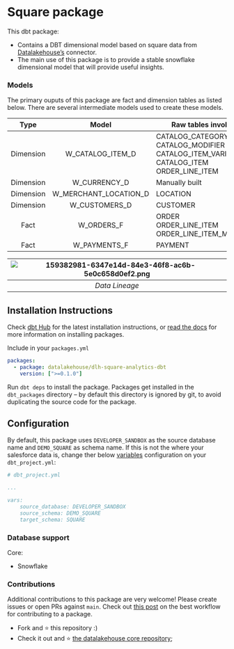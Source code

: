 # Square package

This dbt package:

*   Contains a DBT dimensional model based on square data from [Datalakehouse’s](https://www.datalakehouse.io/) connector.
*   The main use of this package is to provide a stable snowflake dimensional model that will provide useful insights.
    

### Models

The primary ouputs of this package are fact and dimension tables as listed below. There are several intermediate models used to create these models.

|        Type       |        Model       |        Raw tables involved       |
|:----------------:|:----------------:|----------------|
|Dimension| W_CATALOG_ITEM_D       | CATALOG_CATEGORY<br>CATALOG_MODIFIER<br>CATALOG_ITEM_VARIATION<br>CATALOG_ITEM<br>ORDER_LINE_ITEM<br>|
|Dimension| W_CURRENCY_D         | Manually built |
|Dimension| W_MERCHANT_LOCATION_D       | LOCATION |
|Dimension| W_CUSTOMERS_D      | CUSTOMER|
|Fact| W_ORDERS_F | ORDER<br>ORDER_LINE_ITEM<br>ORDER_LINE_ITEM_MODIFIER|
|Fact| W_PAYMENTS_F          | PAYMENT|

| ![159382981-6347e14d-84e3-46f8-ac6b-5e0c658d0ef2.png](https://user-images.githubusercontent.com/29486566/159382981-6347e14d-84e3-46f8-ac6b-5e0c658d0ef2.png) | 
|:--:| 
| *Data Lineage* |

Installation Instructions
-------------------------

Check [dbt Hub](https://hub.getdbt.com) for the latest installation instructions, or [read the docs](https://docs.getdbt.com/docs/package-management) for more information on installing packages.

Include in your `packages.yml`


```yaml
packages:
  - package: datalakehouse/dlh-square-analytics-dbt
    version: [">=0.1.0"]
```

Run `dbt deps` to install the package. Packages get installed in the `dbt_packages` directory – by default this directory is ignored by git, to avoid duplicating the source code for the package.


Configuration
-------------

By default, this package uses `DEVELOPER_SANDBOX` as the source database name and `DEMO_SQUARE` as schema name. If this is not the where your salesforce data is, change ther below [variables](https://docs.getdbt.com/docs/using-variables) configuration on your `dbt_project.yml`:

```yaml
# dbt_project.yml

...

vars:    
    source_database: DEVELOPER_SANDBOX
    source_schema: DEMO_SQUARE
    target_schema: SQUARE
```

### Database support

Core:

*   Snowflake
    

### Contributions

Additional contributions to this package are very welcome! Please create issues or open PRs against `main`. Check out [this post](https://discourse.getdbt.com/t/contributing-to-a-dbt-package/657) on the best workflow for contributing to a package.


*   Fork and :star: this repository :)
*   Check it out and :star: [the datalakehouse core repository](https://github.com/datalakehouse/datalakehouse-core);
